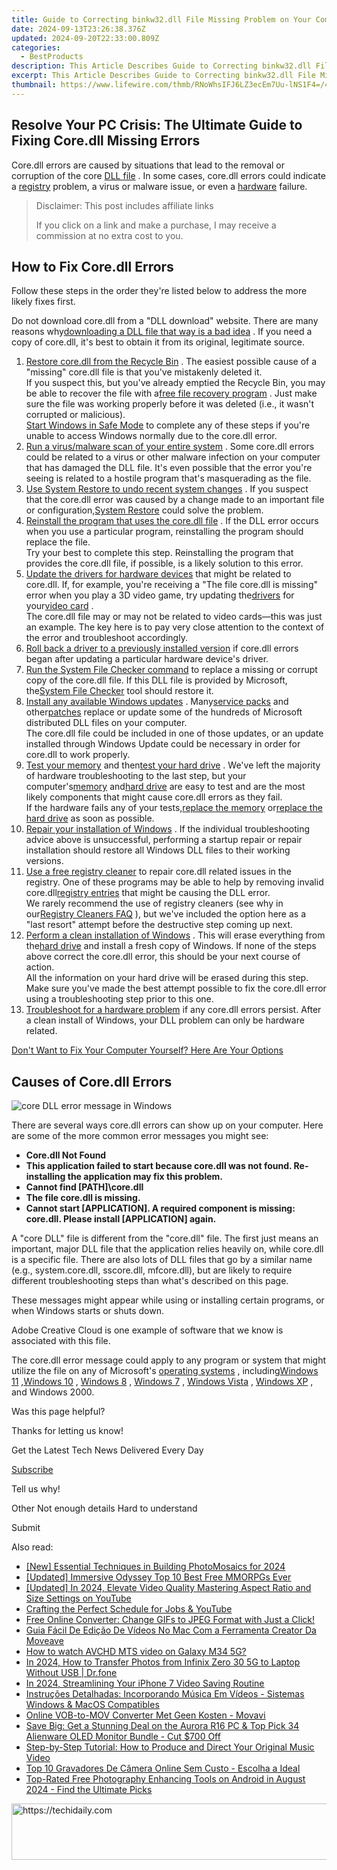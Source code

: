```yaml
---
title: Guide to Correcting binkw32.dll File Missing Problem on Your Computer
date: 2024-09-13T23:26:38.376Z
updated: 2024-09-20T22:33:00.809Z
categories:
  - BestProducts
description: This Article Describes Guide to Correcting binkw32.dll File Missing Problem on Your Computer
excerpt: This Article Describes Guide to Correcting binkw32.dll File Missing Problem on Your Computer
thumbnail: https://www.lifewire.com/thmb/RNoWhsIFJ6LZ3ecEm7Uu-lNS1F4=/400x300/filters:no_upscale():max_bytes(150000):strip_icc():format(webp)/binkw32-dll-error-message-585811475f9b586e029b6930.png
---
```


## Resolve Your PC Crisis: The Ultimate Guide to Fixing Core.dll Missing Errors
 Core.dll errors are caused by situations that lead to the removal or corruption of the core [DLL file](https://www.lifewire.com/what-is-a-dll-file-2625852) . In some cases, core.dll errors could indicate a [registry](https://www.lifewire.com/windows-registry-2625992) problem, a virus or malware issue, or even a [hardware](https://www.lifewire.com/computer-hardware-2625895) failure.

>  Disclaimer: This post includes affiliate links
>
>  If you click on a link and make a purchase, I may receive a commission at no extra cost to you.
>

## How to Fix Core.dll Errors

 Follow these steps in the order they're listed below to address the more likely fixes first.

 Do not download core.dll from a "DLL download" website. There are many reasons why[downloading a DLL file that way is a bad idea](https://www.lifewire.com/important-reasons-not-to-download-dll-files-2624455) . If you need a copy of core.dll, it's best to obtain it from its original, legitimate source.

1. [Restore core.dll from the Recycle Bin](https://www.lifewire.com/how-to-restore-deleted-files-from-the-recycle-bin-2624515) . The easiest possible cause of a "missing" core.dll file is that you've mistakenly deleted it.  
 If you suspect this, but you've already emptied the Recycle Bin, you may be able to recover the file with a[free file recovery program](https://www.lifewire.com/free-data-recovery-software-tools-2622893) . Just make sure the file was working properly before it was deleted (i.e., it wasn't corrupted or malicious).  
[Start Windows in Safe Mode](https://www.lifewire.com/how-do-i-start-windows-in-safe-mode-2624480) to complete any of these steps if you're unable to access Windows normally due to the core.dll error.
2. [Run a virus/malware scan of your entire system](https://www.lifewire.com/properly-scan-your-computer-for-viruses-and-other-malware-2624526) . Some core.dll errors could be related to a virus or other malware infection on your computer that has damaged the DLL file. It's even possible that the error you're seeing is related to a hostile program that's masquerading as the file.
3. [Use System Restore to undo recent system changes](https://www.lifewire.com/how-to-use-system-restore-in-windows-2626131) . If you suspect that the core.dll error was caused by a change made to an important file or configuration,[System Restore](https://www.lifewire.com/what-is-system-restore-2626022) could solve the problem.
4. [Reinstall the program that uses the core.dll file](https://www.lifewire.com/what-is-the-proper-way-to-reinstall-a-software-program-2624478) . If the DLL error occurs when you use a particular program, reinstalling the program should replace the file.  
 Try your best to complete this step. Reinstalling the program that provides the core.dll file, if possible, is a likely solution to this error.
5. [Update the drivers for hardware devices](https://www.lifewire.com/how-to-update-drivers-in-windows-2619214) that might be related to core.dll. If, for example, you're receiving a "The file core.dll is missing" error when you play a 3D video game, try updating the[drivers](https://www.lifewire.com/what-is-a-device-driver-2625796) for your[video card](https://www.lifewire.com/what-is-a-video-card-2618161) .  
 The core.dll file may or may not be related to video cards—this was just an example. The key here is to pay very close attention to the context of the error and troubleshoot accordingly.
6. [Roll back a driver to a previously installed version](https://www.lifewire.com/how-to-roll-back-a-driver-in-windows-2619217) if core.dll errors began after updating a particular hardware device's driver.
7. [Run the System File Checker command](https://www.lifewire.com/how-to-use-sfc-scannow-to-repair-windows-system-files-2626161) to replace a missing or corrupt copy of the core.dll file. If this DLL file is provided by Microsoft, the[System File Checker](https://www.lifewire.com/sfc-command-system-file-checker-2626020) tool should restore it.
8. [Install any available Windows updates](https://www.lifewire.com/how-to-check-for-install-windows-updates-2624596) . Many[service packs](https://www.lifewire.com/what-is-a-service-pack-2626010) and other[patches](https://www.lifewire.com/what-is-a-patch-2625960) replace or update some of the hundreds of Microsoft distributed DLL files on your computer.  
 The core.dll file could be included in one of those updates, or an update installed through Windows Update could be necessary in order for core.dll to work properly.
9. [Test your memory](https://www.lifewire.com/free-memory-test-programs-2626178) and then[test your hard drive](https://www.lifewire.com/free-hard-drive-testing-programs-2626183) . We've left the majority of hardware troubleshooting to the last step, but your computer's[memory](https://www.lifewire.com/what-is-random-access-memory-ram-2618159) and[hard drive](https://www.lifewire.com/what-is-a-hard-disk-drive-2618152) are easy to test and are the most likely components that might cause core.dll errors as they fail.  
 If the hardware fails any of your tests,[replace the memory](https://www.lifewire.com/how-to-replace-the-memory-ram-in-a-computer-2626201) or[replace the hard drive](https://www.lifewire.com/how-to-replace-a-hard-drive-2626200) as soon as possible.
10. [Repair your installation of Windows](https://www.lifewire.com/how-do-i-automatically-repair-windows-problems-2624907) . If the individual troubleshooting advice above is unsuccessful, performing a startup repair or repair installation should restore all Windows DLL files to their working versions.
11. [Use a free registry cleaner](https://www.lifewire.com/free-registry-cleaners-2626176) to repair core.dll related issues in the registry. One of these programs may be able to help by removing invalid core.dll[registry entries](https://www.lifewire.com/what-is-a-registry-key-2625999) that might be causing the DLL error.  
 We rarely recommend the use of registry cleaners (see why in our[Registry Cleaners FAQ](https://www.lifewire.com/registry-cleaner-faq-2625124) ), but we've included the option here as a "last resort" attempt before the destructive step coming up next.
12. [Perform a clean installation of Windows](https://www.lifewire.com/how-to-clean-install-windows-2624904) . This will erase everything from the[hard drive](https://www.lifewire.com/what-is-a-hard-disk-drive-2618152) and install a fresh copy of Windows. If none of the steps above correct the core.dll error, this should be your next course of action.  
 All the information on your hard drive will be erased during this step. Make sure you've made the best attempt possible to fix the core.dll error using a troubleshooting step prior to this one.
13. [Troubleshoot for a hardware problem](https://www.lifewire.com/fix-a-dll-issue-caused-by-a-hardware-problem-2624493) if any core.dll errors persist. After a clean install of Windows, your DLL problem can only be hardware related.

[Don't Want to Fix Your Computer Yourself? Here Are Your Options](https://www.lifewire.com/how-do-i-get-my-computer-fixed-2625167)

## Causes of Core.dll Errors

![core DLL error message in Windows](https://www.lifewire.com/thmb/4CzfTsaLQYHN32Vx8k0hNjrfMS8=/1500x0/filters:no_upscale():max_bytes(150000):strip_icc():format(webp)/core-dll-error-message-5ab3bf728e1b6e00379ec776.png)

 There are several ways core.dll errors can show up on your computer. Here are some of the more common error messages you might see:

* **Core.dll Not Found**
* **This application failed to start because core.dll was not found. Re-installing the application may fix this problem.**
* **Cannot find \[PATH\]\\core.dll**
* **The file core.dll is missing.**
* **Cannot start \[APPLICATION\]. A required component is missing: core.dll. Please install \[APPLICATION\] again.**

 A "core DLL" file is different from the "core.dll" file. The first just means an important, major DLL file that the application relies heavily on, while core.dll is a specific file. There are also lots of DLL files that go by a similar name (e.g., system.core.dll, sscore.dll, mfcore.dll), but are likely to require different troubleshooting steps than what's described on this page.

 These messages might appear while using or installing certain programs, or when Windows starts or shuts down.

 Adobe Creative Cloud is one example of software that we know is associated with this file.

 The core.dll error message could apply to any program or system that might utilize the file on any of Microsoft's [operating systems](https://www.lifewire.com/operating-systems-2625912) , including[Windows 11](https://www.lifewire.com/windows-11-5188930) ,[Windows 10](https://www.lifewire.com/windows-10-2626217) , [Windows 8](https://www.lifewire.com/windows-8-2626235) , [Windows 7](https://www.lifewire.com/windows-7-2626265) , [Windows Vista](https://www.lifewire.com/windows-vista-2626311) , [Windows XP](https://www.lifewire.com/windows-xp-2626354) , and Windows 2000.

Was this page helpful?

Thanks for letting us know!

 Get the Latest Tech News Delivered Every Day

[Subscribe](https://www.lifewire.com/#)

Tell us why!

 Other  Not enough details  Hard to understand

 Submit

<ins class="adsbygoogle"
     style="display:block"
     data-ad-format="autorelaxed"
     data-ad-client="ca-pub-7571918770474297"
     data-ad-slot="1223367746"></ins>

<ins class="adsbygoogle"
     style="display:block"
     data-ad-client="ca-pub-7571918770474297"
     data-ad-slot="8358498916"
     data-ad-format="auto"
     data-full-width-responsive="true"></ins>

<span class="atpl-alsoreadstyle">Also read:</span>
<div><ul>
<li><a href="https://fox-hovers.techidaily.com/new-essential-techniques-in-building-photomosaics-for-2024/"><u>[New] Essential Techniques in Building PhotoMosaics for 2024</u></a></li>
<li><a href="https://video-capture.techidaily.com/updated-immersive-odyssey-top-10-best-free-mmorpgs-ever/"><u>[Updated] Immersive Odyssey Top 10 Best Free MMORPGs Ever</u></a></li>
<li><a href="https://facebook-video-share.techidaily.com/updated-in-2024-elevate-video-quality-mastering-aspect-ratio-and-size-settings-on-youtube/"><u>[Updated] In 2024, Elevate Video Quality Mastering Aspect Ratio and Size Settings on YouTube</u></a></li>
<li><a href="https://youtube-clips.techidaily.com/crafting-the-perfect-schedule-for-jobs-and-youtube/"><u>Crafting the Perfect Schedule for Jobs & YouTube</u></a></li>
<li><a href="https://technical-tips.techidaily.com/free-online-converter-change-gifs-to-jpeg-format-with-just-a-click/"><u>Free Online Converter: Change GIFs to JPEG Format with Just a Click!</u></a></li>
<li><a href="https://technical-tips.techidaily.com/guia-facil-de-edicao-de-videos-no-mac-com-a-ferramenta-creator-da-moveave/"><u>Guia Fácil De Edição De Vídeos No Mac Com a Ferramenta Creator Da Moveave</u></a></li>
<li><a href="https://review-topics.techidaily.com/how-to-watch-avchd-mts-video-on-galaxy-m34-5g-by-aiseesoft-video-converter-play-mts-on-android/"><u>How to watch AVCHD MTS video on Galaxy M34 5G?</u></a></li>
<li><a href="https://android-transfer.techidaily.com/in-2024-how-to-transfer-photos-from-infinix-zero-30-5g-to-laptop-without-usb-drfone-by-drfone-transfer-from-android-transfer-from-android/"><u>In 2024, How to Transfer Photos from Infinix Zero 30 5G to Laptop Without USB | Dr.fone</u></a></li>
<li><a href="https://screen-activity-recording.techidaily.com/in-2024-streamlining-your-iphone-7-video-saving-routine/"><u>In 2024, Streamlining Your iPhone 7 Video Saving Routine</u></a></li>
<li><a href="https://technical-tips.techidaily.com/instrucoes-detalhadas-incorporando-musica-em-videos-sistemas-windows-and-macos-compatibles/"><u>Instruções Detalhadas: Incorporando Música Em Vídeos - Sistemas Windows & MacOS Compatibles</u></a></li>
<li><a href="https://technical-tips.techidaily.com/online-vob-to-mov-converter-met-geen-kosten-movavi/"><u>Online VOB-to-MOV Converter Met Geen Kosten - Movavi</u></a></li>
<li><a href="https://tiktok-video-files.techidaily.com/save-big-get-a-stunning-deal-on-the-aurora-r16-pc-and-top-pick-34-alienware-oled-monitor-bundle-cut-700-off/"><u>Save Big: Get a Stunning Deal on the Aurora R16 PC & Top Pick 34 Alienware OLED Monitor Bundle - Cut $700 Off</u></a></li>
<li><a href="https://technical-tips.techidaily.com/step-by-step-tutorial-how-to-produce-and-direct-your-original-music-video/"><u>Step-by-Step Tutorial: How to Produce and Direct Your Original Music Video</u></a></li>
<li><a href="https://technical-tips.techidaily.com/top-10-gravadores-de-camera-online-sem-custo-escolha-a-ideal/"><u>Top 10 Gravadores De Câmera Online Sem Custo - Escolha a Ideal</u></a></li>
<li><a href="https://technical-tips.techidaily.com/top-rated-free-photography-enhancing-tools-on-android-in-august-2024-find-the-ultimate-picks/"><u>Top-Rated Free Photography Enhancing Tools on Android in August 2024 - Find the Ultimate Picks</u></a></li>
</ul></div>

<!-- affiliate ads begin -->
<a href="https://appsumo.8odi.net/c/5597632/2087485/7443" target="_top" id="2087485">
  <img src="//a.impactradius-go.com/display-ad/7443-2087485" border="0" alt="https://techidaily.com" width="728" height="90"/>
</a>
<img height="0" width="0" src="https://appsumo.8odi.net/i/5597632/2087485/7443" style="position:absolute;visibility:hidden;" border="0" />
<!-- affiliate ads end -->


